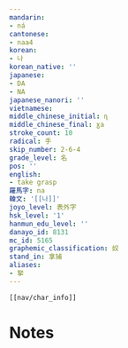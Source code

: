 ```yaml
---
mandarin:
- ná
cantonese:
- naa4
korean:
- 나
korean_native: ''
japanese:
- DA
- NA
japanese_nanori: ''
vietnamese:
middle_chinese_initial: ɳ
middle_chinese_final: ɣa
stroke_count: 10
radical: 手
skip_number: 2-6-4
grade_level: 名
pos: ''
english:
- take grasp
羅馬字: na
韓文: '[[나]]'
joyo_level: 表外字
hsk_level: '1'
hanmun_edu_level: ''
danayo_id: 8131
mc_id: 5165
graphemic_classification: 奴
stand_in: 拿捕
aliases:
- 拏
---
```

```meta-bind-embed
[[nav/char_info]]
```

# Notes

